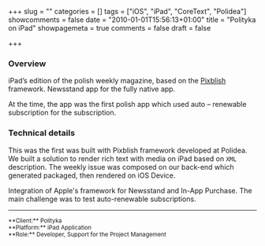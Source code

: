 +++
slug = ""
categories = []
tags = ["iOS", "iPad", "CoreText", "Polidea"]
showcomments = false
date = "2010-01-01T15:56:13+01:00"
title = "Polityka on iPad"
showpagemeta = true
comments = false
draft = false

+++

### Overview

iPad’s edition of the polish weekly magazine, based on the [Pixblish]() framework. 
Newsstand app for the fully native app. 

At the time, the app was the first polish app which used auto – renewable subscription for the subscription.

### Technical details

This was the first was built with Pixblish framework developed at Polidea. We built a solution to render rich text with media on iPad based on `XML` description. The weekly issue was composed on our back-end which generated packaged, then rendered on iOS Device.

Integration of Apple's framework for Newsstand and In-App Purchase. The main challenge was to test auto-renewable subscriptions.

---
<sup>
**Client:**	Polityka</br>
**Platform:**	iPad Application</br>
**Role:**		Developer, Support for the Project Management
</sup>